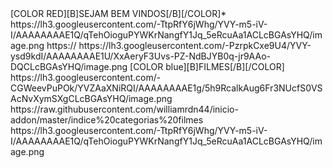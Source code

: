 
<name>
<name>[COLOR RED][B]SEJAM BEM VINDOS[/B][/COLOR]</name>*
<thumbnail>https://lh3.googleusercontent.com/-TtpRfY6jWhg/YVY-m5-iV-I/AAAAAAAAE1Q/qTehOioguPYWKrNangfY1Jq_5eRcuAa1ACLcBGAsYHQ/image.png</thumbnail>
<externallink>https://</externallink>
<fanart>https://lh3.googleusercontent.com/-PzrpkCxe9U4/YVY-ysd9kdI/AAAAAAAAE1U/XxAeryF3Uvs-PZ-NdBJYB0q-jr9AAo-DQCLcBGAsYHQ/image.png</fanart>
</name>


<channel>
<name>[COLOR blue][B]FILMES[/B][/COLOR]</name>
<thumbnail>https://lh3.googleusercontent.com/-CGWeevPuPOk/YVZAaXNiRQI/AAAAAAAAE1g/5h9RcalkAug6Fr3NUcfS0VSAcNvXymSXgCLcBGAsYHQ/image.png</thumbnail>
<externallink>https://raw.githubusercontent.com/williamrdn44/inicio-addon/master/indice%20categorias%20filmes</externallink>
<fanart>https://lh3.googleusercontent.com/-TtpRfY6jWhg/YVY-m5-iV-I/AAAAAAAAE1Q/qTehOioguPYWKrNangfY1Jq_5eRcuAa1ACLcBGAsYHQ/image.png</fanart>
<info>
</channel>

